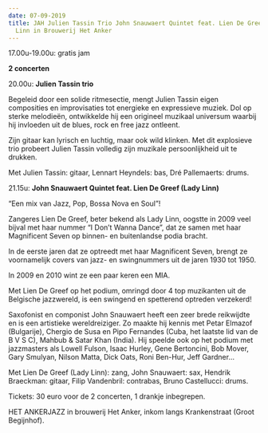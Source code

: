 ```yaml
---
date: 07-09-2019
title: JAH Julien Tassin Trio John Snauwaert Quintet feat. Lien De Greef aka Lady
  Linn in Brouwerij Het Anker
---
```

17.00u-19.00u: gratis jam 

**2 concerten** 

20.00u: **Julien Tassin trio** 

Begeleid door een solide ritmesectie, mengt Julien Tassin eigen composities en improvisaties 
tot energieke en expressieve muziek. Dol op sterke melodieën, ontwikkelde hij een origineel 
muzikaal universum waarbij hij invloeden uit de blues, rock en free jazz ontleent. 

Zijn gitaar kan lyrisch en luchtig, maar ook wild klinken. Met dit explosieve trio probeert 
Julien Tassin volledig zijn muzikale persoonlijkheid uit te drukken. 

Met Julien Tassin: gitaar, Lennart Heyndels: bas, Dré Pallemaerts: drums.

21.15u: **John Snauwaert Quintet feat. Lien De Greef (Lady Linn)**

“Een mix van Jazz, Pop, Bossa Nova en Soul”! 

Zangeres Lien De Greef, beter bekend als Lady Linn, oogstte in 2009 veel bijval met haar 
nummer “I Don’t Wanna Dance”, dat ze samen met haar Magnificent Seven op binnen- en 
buitenlandse podia bracht. 

In de eerste jaren dat ze optreedt met haar Magnificent Seven, brengt ze voornamelijk 
covers van jazz- en swingnummers uit de jaren 1930 tot 1950. 

In 2009 en 2010 wint ze een paar keren een MIA. 

Met Lien De Greef op het podium, omringd door 4 top muzikanten uit de Belgische jazzwereld, is 
een swingend en spetterend optreden verzekerd!

Saxofonist en componist John Snauwaert heeft een zeer brede reikwijdte en is een artistieke 
wereldreiziger. Zo maakte hij kennis met Petar Elmazof (Bulgarije), Chergio de Susa en Pipo 
Fernandes (Cuba, het laatste lid van de B V S C), Mahbub & Satar Khan (India). Hij speelde 
ook op het podium met jazzmasters als Lowell Fulson, Isaac Hurley, Gene Bertoncini, Bob Mover, 
Gary Smulyan, Nilson Matta, Dick Oats, Roni Ben-Hur, Jeff Gardner... 

Met Lien De Greef (Lady Linn): zang, John Snauwaert: sax, Hendrik Braeckman: gitaar, Filip Vandenbril: contrabas, Bruno Castellucci: drums.

Tickets: 30 euro voor de 2 concerten, 1 drankje inbegrepen.

HET ANKERJAZZ in brouwerij Het Anker, inkom langs Krankenstraat (Groot Begijnhof).